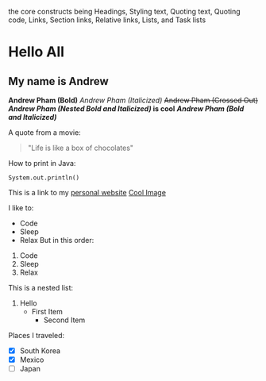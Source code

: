 the core constructs being Headings, Styling text, Quoting text, Quoting code, Links, Section links, Relative links, Lists, and Task lists

# Hello All
## My name is Andrew

**Andrew Pham (Bold)** 
*Andrew Pham (Italicized)* 
~~Andrew Pham (Crossed Out)~~ 
**_Andrew Pham (Nested Bold and Italicized)_ is cool** 
***Andrew Pham (Bold and Italicized)*** 

A quote from a movie:
> "Life is like a box of chocolates"

How to print in Java:
```
System.out.println()
```

This is a link to my [personal website](https://andrewdpham.github.io/)
[Cool Image](dawnbringer.jpg)


I like to:
- Code
- Sleep
- Relax
But in this order:
1. Code
2. Sleep
3. Relax

This is a nested list:
1. Hello
   - First Item
     - Second Item
     
Places I traveled:
- [x] South Korea
- [x] Mexico
- [ ] Japan
